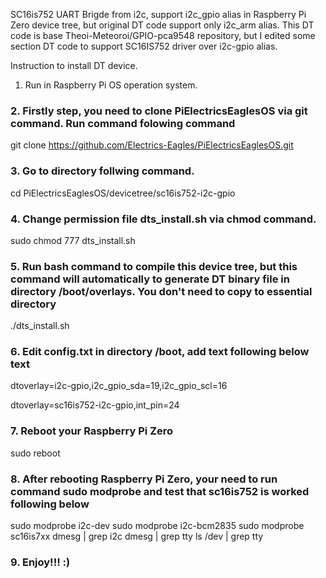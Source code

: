 SC16is752 UART Brigde from i2c, support i2c_gpio alias in Raspberry Pi Zero device tree, but original DT code support only i2c_arm alias. 
This DT code is base  Theoi-Meteoroi/GPIO-pca9548 repository, but I edited some section DT code to support SC16IS752 driver over i2c-gpio alias. 

Instruction to install DT device.
1. Run in Raspberry Pi OS operation system.
### 2. Firstly step, you need to clone PiElectricsEaglesOS via git command. Run command folowing command
git clone https://github.com/Electrics-Eagles/PiElectricsEaglesOS.git
### 3. Go to directory follwing command. 
cd PiElectricsEaglesOS/devicetree/sc16is752-i2c-gpio
### 4. Change permission file dts_install.sh via chmod command.
sudo chmod 777 dts_install.sh
### 5. Run bash command to compile this device tree, but this command will automatically to generate DT binary file in directory /boot/overlays. You don't need to copy to essential directory
./dts_install.sh
### 6. Edit config.txt in directory /boot, add text following below text
dtoverlay=i2c-gpio,i2c_gpio_sda=19,i2c_gpio_scl=16

dtoverlay=sc16is752-i2c-gpio,int_pin=24
### 7. Reboot your Raspberry Pi Zero
sudo reboot
### 8. After rebooting Raspberry Pi Zero, your need to run command sudo modprobe and test that sc16is752 is worked following below
sudo modprobe i2c-dev
sudo modprobe i2c-bcm2835
sudo modprobe sc16is7xx
dmesg | grep i2c
dmesg | grep tty
ls /dev | grep tty
### 9. Enjoy!!! :)

